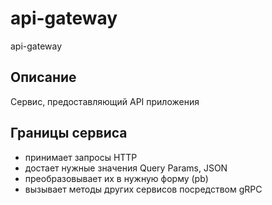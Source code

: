 # api-gateway
api-gateway

## Описание
Сервис, предоставляющий API приложения

## Границы сервиса
- принимает запросы HTTP
- достает нужные значения Query Params, JSON
- преобразовывает их в нужную форму (pb)
- вызывает методы других сервисов посредством gRPC
